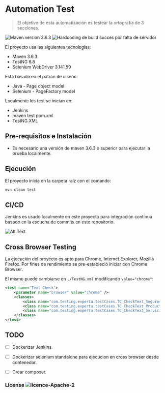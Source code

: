 # Automation Test
> El objetivo de esta automatización es testear la ortografía de 3 secciones.

<img src="https://img.shields.io/badge/maven-version%203.6.3-blue" alt="Maven version 3.6.3"></a>
<img src="https://img.shields.io/badge/build-success-brightgreen" alt="Hardcoding de build succes por falta de servidor"></a>

El proyecto usa las siguientes tecnologias:
* Maven 3.6.3
* TestNG 6.8
* Selenium WebDriver 3.141.59

Está basado en el patrón de diseño:
- Java - Page object model
- Selenium - PageFactory model

Localmente los test se inician en:
- Jenkins
- maven test pom.xml
- TestNG.XML

## Pre-requisitos e Instalación

* Es necesario una versión de maven 3.6.3 o superior para ejecutar la prueba localmente.

## Ejecución

El proyecto inicia en la carpeta raíz con el comando:

```bash
mvn clean test
```

## CI/CD

Jenkins es usado localmente en este proyecto para integración contínua basado en la escucha de commits en este repositorio.

![Alt Text](https://i.ibb.co/DtvFzyP/automation.gif)

## Cross Browser Testing

La ejecución del proyecto es apto para Chrome, Internet Explorer, Mozilla Firefox. Por fines de rendimiento se pre-estableció iniciar con Chrome Browser.

El mismo puede cambiarse en `./TestNG.xml` modificando `value="chrome"`:

```xml
<test name="Text Check">
	<parameter name="browser" value="chrome" />
	<classes>
		<class name="com.testing.experta.testCases.TC_CheckText_Seguros_001" />
		<class name="com.testing.experta.testCases.TC_CheckText_Productores_001" />
		<class name="com.testing.experta.testCases.TC_CheckText_Servicios_001" />
	</classes>
</test>
```

## TODO
- [ ] Dockerizar Jenkins.
- [ ] Dockerizar selenium standalone para ejecucion en cross browser desde contenedor.
- [ ] Crear composer.


### License  <img src="https://img.shields.io/badge/licence-Apache%202-yellowgreen" alt="licence-Apache-2"></a>
